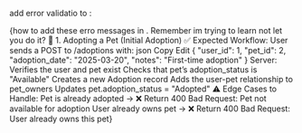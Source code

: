 add error validatio to :

{how to add these erro messages in . Remember im trying to learn not let you do it? 🐾 1. Adopting a Pet (Initial Adoption)
✅ Expected Workflow:
User sends a POST to /adoptions with:
json
Copy
Edit
{
  "user_id": 1,
  "pet_id": 2,
  "adoption_date": "2025-03-20",
  "notes": "First-time adoption"
}
Server:
Verifies the user and pet exist
Checks that pet’s adoption_status is "Available"
Creates a new Adoption record
Adds the user-pet relationship to pet_owners
Updates pet.adoption_status = "Adopted"
⚠️ Edge Cases to Handle:
Pet is already adopted → ❌ Return 400 Bad Request: Pet not available for adoption
User already owns pet → ❌ Return 400 Bad Request: User already owns this pet}

